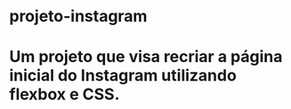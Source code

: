 # projeto-instagram
# Um projeto que visa recriar a página inicial do Instagram utilizando flexbox e CSS.
